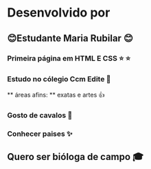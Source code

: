 #  Desenvolvido por
## :blush:Estudante Maria Rubilar :blush:
### Primeira página em HTML E CSS :star: :star:
### Estudo no cólegio Ccm Edite  :school:
** áreas afins: **  exatas e artes :+1:
### Gosto de cavalos :horse:
### Conhecer paises :sparkles:
## Quero ser bióloga de campo :mortar_board:
